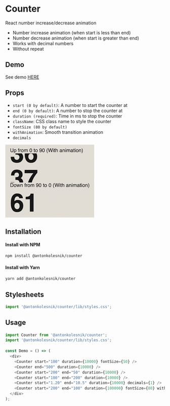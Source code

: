 # Counter
React number increase/decrease animation

* Number increase animation (when start is less than end)
* Number decrease animation (when start is greater than end)
* Works with decimal numbers
* Without repeat

## Demo
See demo [HERE](https://antonkolesnik.com/counter)

## Props
* `start (0 by default)`: A number to start the counter at
* `end (0 by default)`: A number to stop the counter at
* `duration (required)`: Time in ms to stop the counter
* `className`: CSS class name to style the counter
* `fontSize (80 by default)`
* `withAnimation`: Smooth transition animation
* `decimals`

![Animation](https://raw.githubusercontent.com/kolesnikanton/counter/master/static/animation.gif)

## Installation

#### Install with NPM
```bash
npm install @antonkolesnik/counter
```
#### Install with Yarn
```bash
yarn add @antonkolesnik/counter
```

## Stylesheets
```js
import '@antonkolesnik/counter/lib/styles.css';
```

## Usage
```js
import Counter from '@antonkolesnik/counter';
import '@antonkolesnik/counter/lib/styles.css';

const Demo = () => (
  <div>
    <Counter start="100" duration={10000} fontSize={50} />
    <Counter end="500" duration={10000} />
    <Counter start="200" end="50" duration={10000} />
    <Counter start="100" end="200" duration={10000} />
    <Counter start="1.20" end="10.5" duration={10000} decimals={1} />
    <Counter start="200" end="100" duration={100000} fontSize={80} withAnimation />
  </div>
);
```
